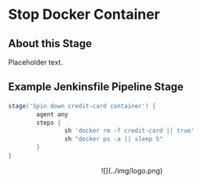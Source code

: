 # Stop Docker Container

## About this Stage
Placeholder text.

## Example Jenkinsfile Pipeline Stage
```groovy
stage('Spin down credit-card container') {
		agent any
		steps {
				sh 'docker rm -f credit-card || true'
				sh "docker ps -a || sleep 5"
		}
}
```

<center id="footer">
  ![](../img/logo.png)
</center>
